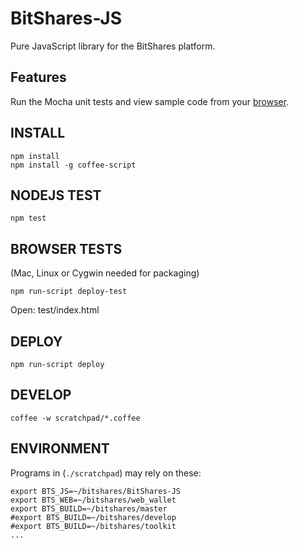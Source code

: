 # BitShares-JS #

Pure JavaScript library for the BitShares platform. 

## Features ##

Run the Mocha unit tests and view sample code from your [browser](http://dev.jcalfee.info/bts/mocha).

## INSTALL ##

```
npm install
npm install -g coffee-script
```

## NODEJS TEST ##

`npm test`

## BROWSER TESTS ##
(Mac, Linux or Cygwin needed for packaging)

`npm run-script deploy-test`

Open: test/index.html

## DEPLOY ##

`npm run-script deploy`

## DEVELOP ##

`coffee -w scratchpad/*.coffee`

## ENVIRONMENT ##

Programs in (`./scratchpad`) may rely on these:

```
export BTS_JS=~/bitshares/BitShares-JS
export BTS_WEB=~/bitshares/web_wallet
export BTS_BUILD=~/bitshares/master
#export BTS_BUILD=~/bitshares/develop
#export BTS_BUILD=~/bitshares/toolkit
...
```
